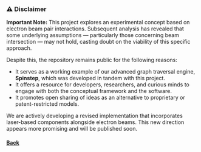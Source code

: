 ### ⚠️ Disclaimer

**Important Note:** This project explores an experimental concept based on electron beam pair interactions. Subsequent analysis has revealed that some underlying assumptions — particularly those concerning beam intersection — may not hold, casting doubt on the viability of this specific approach.

Despite this, the repository remains public for the following reasons:

* It serves as a working example of our advanced graph traversal engine, **Spinstep**, which was developed in tandem with this project.
* It offers a resource for developers, researchers, and curious minds to engage with both the conceptual framework and the software.
* It promotes open sharing of ideas as an alternative to proprietary or patent-restricted models.

We are actively developing a revised implementation that incorporates laser-based components alongside electron beams. This new direction appears more promising and will be published soon.

#### [Back](https://github.com/VoxLeone/Eletria/tree/main)
